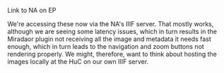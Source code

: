 Link to NA on EP

We're accessing these now via the NA's IIIF server. That mostly works, although we are seeing some latency issues, which in turn results in the Miradaor plugin not receiving all the image and metadata it needs fast enough, which in turn leads to the navigation and zoom buttons not rendering properly. We might, therefore, want to think about hosting the images locally at the HuC on our own IIIF server. 



